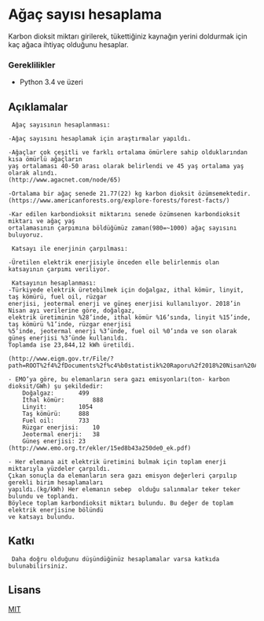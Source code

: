 # Ağaç sayısı hesaplama

Karbon dioksit miktarı girilerek, tükettiğiniz kaynağın yerini doldurmak için kaç ağaca ihtiyaç olduğunu hesaplar.

### Gereklilikler

* Python 3.4 ve üzeri


## Açıklamalar

     Ağaç sayısının hesaplanması:
	
	-Ağaç sayısını hesaplamak için araştırmalar yapıldı.

	-Ağaçlar çok çeşitli ve farklı ortalama ömürlere sahip olduklarından kısa ömürlü ağaçların
	yaş ortalaması 40-50 arası olarak belirlendi ve 45 yaş ortalama yaş olarak alındı.	
	(http://www.agacnet.com/node/65)

	-Ortalama bir ağaç senede 21.77(22) kg karbon dioksit özümsemektedir.
	(https://www.americanforests.org/explore-forests/forest-facts/)

	-Kar edilen karbondioksit miktarını senede özümsenen karbondioksit miktarı ve ağaç yaş
	ortalamasının çarpımına böldüğümüz zaman(980=~1000) ağaç sayısını buluyoruz. 

     Katsayı ile enerjinin çarpılması:

	-Üretilen elektrik enerjisiyle önceden elle belirlenmis olan katsayının çarpımı veriliyor. 

     Katsayının hesaplanması:
	-Türkiyede elektrik üretebilmek için doğalgaz, ithal kömür, linyit, taş kömürü, fuel oil, rüzgar
	enerjisi, jeotermal enerji ve güneş enerjisi kullanılıyor. 2018’in Nisan ayı verilerine göre, doğalgaz, 
	elektrik üretiminin %28’inde, ithal kömür %16’sında, linyit %15’inde, taş kömürü %1’inde, rüzgar enerjisi 
	%5’inde, jeotermal enerji %3’ünde, fuel oil %0’ında ve son olarak güneş enerjisi %3’ünde kullanıldı. 
	Toplamda ise 23,844,12 kWh üretildi. 

	(http://www.eigm.gov.tr/File/?path=ROOT%2f4%2fDocuments%2f%c4%b0statistik%20Raporu%2f2018%20Nisan%20Ay%c4%b1%20Enerji%20Raporu.pdf)
	
	- EMO’ya göre, bu elemanların sera gazı emisyonları(ton- karbon dioksit/GWh) şu şekildedir:
		Doğalgaz:		499
		İthal kömür:		888
		Linyit:			1054
		Taş kömürü:		888
		Fuel oil:		733
		Rüzgar enerjisi: 	10
		Jeotermal enerji:	38
		Güneş enerjisi:	23
	(http://www.emo.org.tr/ekler/15ed8b43a250de0_ek.pdf)
	
	- Her elemana ait elektrik üretimini bulmak için toplam enerji miktarıyla yüzdeler çarpıldı.
	Çıkan sonuçla da elemanların sera gazı emisyon değerleri çarpılıp gerekli birim hesaplamaları 
	yapıldı.(kg/kWh) Her elemanın sebep  olduğu salınmalar teker teker bulundu ve toplandı. 
	Böylece toplam karbondioksit miktarı bulundu. Bu değer de toplam elektrik enerjisine bölündü 
	ve katsayı bulundu. 


## Katkı
     Daha doğru olduğunu düşündüğünüz hesaplamalar varsa katkıda bulunabilirsiniz. 

## Lisans
[MIT](https://choosealicense.com/licenses/mit/)
